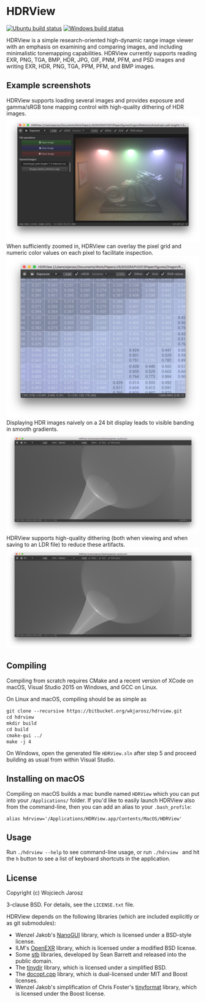 # HDRView

[![Ubuntu build status](https://semaphoreci.com/api/v1/wjarosz/hdrview/branches/master/shields_badge.svg)](https://semaphoreci.com/wjarosz/hdrview)
[![Windows build status](https://ci.appveyor.com/api/projects/status/tyjo3acimqn28da2?svg=true)](https://ci.appveyor.com/project/wkjarosz/hdrview)

HDRView is a simple research-oriented high-dynamic range image viewer with an emphasis on examining and comparing images, and including minimalistic tonemapping capabilities. HDRView currently supports reading EXR, PNG, TGA, BMP, HDR, JPG, GIF, PNM, PFM, and PSD images and writing EXR, HDR, PNG, TGA, PPM, PFM, and BMP images.

## Example screenshots
HDRView supports loading several images and provides exposure and gamma/sRGB tone mapping control with high-quality dithering of HDR images.
![Screenshot](resources/screenshot1.png "Screenshot1")
When sufficiently zoomed in, HDRView can overlay the pixel grid and numeric color values on each pixel to facilitate inspection.
![Screenshot](resources/screenshot2.png "Screenshot2")
Displaying HDR images naively on a 24 bit display leads to visible banding in smooth gradients.
![Screenshot](resources/screenshot3.png "Screenshot3")
HDRView supports high-quality dithering (both when viewing and when saving to an LDR file) to reduce these artifacts.
![Screenshot](resources/screenshot4.png "Screenshot4")

## Compiling

Compiling from scratch requires CMake and a recent version of XCode on macOS, Visual Studio 2015 on Windows, and GCC on Linux.

On Linux and macOS, compiling should be as simple as

    git clone --recursive https://bitbucket.org/wkjarosz/hdrview.git
    cd hdrview
    mkdir build
    cd build
    cmake-gui ../
    make -j 4

On Windows, open the generated file ``HDRView.sln`` after step 5 and proceed building as usual from within Visual Studio.


## Installing on macOS

Compiling on macOS builds a mac bundle named ``HDRView`` which you can put into your ``/Applications/`` folder. If you'd like to easily launch HDRView also from the command-line, then you can add an alias to your ``.bash_profile``:

    alias hdrview='/Applications/HDRView.app/Contents/MacOS/HDRView'

## Usage

Run ``./hdrview --help`` to see command-line usage, or run ``./hdrview `` and hit the ``h`` button to see a list of keyboard shortcuts in the application.

## License

Copyright (c) Wojciech Jarosz

3-clause BSD. For details, see the ``LICENSE.txt`` file.

HDRView depends on the following libraries (which are included explicitly or as git submodules):

* Wenzel Jakob's [NanoGUI](https://github.com/wjakob/nanogui) library, which is licensed under a BSD-style license.
* ILM's [OpenEXR](http://www.openexr.com) library, which is licensed under a modified BSD license.
* Some [stb](https://github.com/nothings/stb) libraries, developed by Sean Barrett and released into the public domain.
* The [tinydir](https://github.com/cxong/tinydir/) library, which is licensed under a simplified BSD.
* The [docopt.cpp](https://github.com/docopt/docopt.cpp) library, which is dual-licensed under MIT and Boost licenses.
* Wenzel Jakob's simplification of Chris Foster's [tinyformat](https://github.com/mitsuba-renderer/tinyformat) library, which is licensed under the Boost license.
